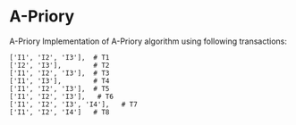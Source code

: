 # A-Priory
A-Priory
Implementation of A-Priory algorithm using following transactions:
   
    ['I1', 'I2', 'I3'],  # T1
    ['I2', 'I3'],        # T2
    ['I1', 'I2', 'I3'],  # T3
    ['I1', 'I3'],        # T4
    ['I1', 'I2', 'I3'],  # T5
    ['I1', 'I2', 'I3'],   # T6
    ['I1', 'I2', 'I3', 'I4'],   # T7
    ['I1', 'I2', 'I4']   # T8
